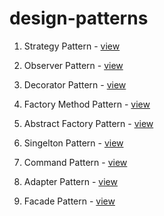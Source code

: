 # design-patterns

1. Strategy Pattern - [view](https://github.com/hirishu10/design-patterns/tree/main/StrategyPattern)

2. Observer Pattern - [view](https://github.com/hirishu10/design-patterns/tree/main/ObserverPattern)

3. Decorator Pattern - [view](https://github.com/hirishu10/design-patterns/tree/main/DecoratorPattern)

4. Factory Method Pattern - [view](https://github.com/hirishu10/design-patterns/tree/main/FactoryMethodPattern)

5. Abstract Factory Pattern - [view](https://github.com/hirishu10/design-patterns/tree/main/AbstractFactoryPattern)

6. Singelton Pattern - [view](https://github.com/hirishu10/design-patterns/tree/main/SingeltonPattern)

7. Command Pattern - [view](https://github.com/hirishu10/design-patterns/tree/main/CommandPattern)

8. Adapter Pattern - [view](https://github.com/hirishu10/design-patterns/tree/main/AdapterPattern)

9. Facade Pattern - [view](https://github.com/hirishu10/design-patterns/tree/main/FacadePattern)
